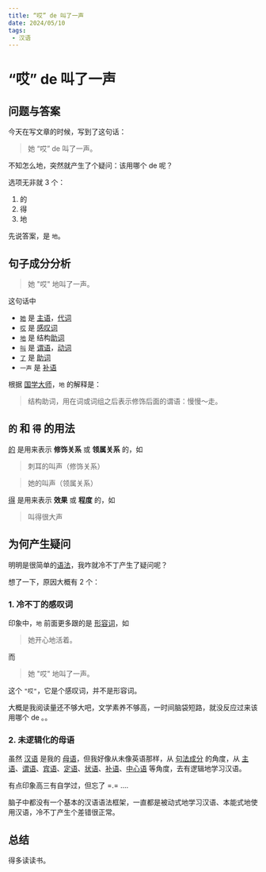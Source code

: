 ```yaml
---
title: “哎” de 叫了一声
date: 2024/05/10
tags: 
 - 汉语
---
```


# “哎” de 叫了一声

## 问题与答案

今天在写文章的时候，写到了这句话：

> 她 “哎” de 叫了一声。

不知怎么地，突然就产生了个疑问：该用哪个 de 呢？

选项无非就 3 个：

1. 的
2. 得
3. 地

先说答案，是 `地`。

## 句子成分分析

> 她 "哎" 地叫了一声。

这句话中

- [`她`](https://www.guoxuedashi.net/zidian/_5979.html) 是 [主语](https://zh.wikipedia.org/wiki/%E4%B8%BB%E8%AA%9E)，[代词](https://zh.wikipedia.org/wiki/%E4%BB%A3%E8%A9%9E)
- [`哎`](https://www.guoxuedashi.net/zidian/_54CE.html) 是 [感叹词](https://zh.wikipedia.org/wiki/%E6%84%9F%E5%8F%B9%E8%AF%8D)
- [`地`](https://www.guoxuedashi.net/zidian/_5730.html) 是 结构[助词](https://zh.wikipedia.org/wiki/%E5%8A%A9%E8%A9%9E)
- [`叫`](https://www.guoxuedashi.net/zidian/_53EB.html) 是 [谓语](https://zh.wikipedia.org/wiki/%E8%AC%82%E8%AA%9E)，[动词](https://zh.wikipedia.org/wiki/%E5%8A%A8%E8%AF%8D)
- [`了`](https://www.guoxuedashi.net/zidian/_4E86.html) 是 [助词](https://zh.wikipedia.org/wiki/%E5%8A%A9%E8%A9%9E)
- `一声` 是 [补语](https://zh.wikipedia.org/wiki/%E8%A1%A5%E8%AF%AD)

根据 [国学大师](https://www.guoxuedashi.net/zidian/_5730.html)，`地` 的解释是：

> 结构助词，用在词或词组之后表示修饰后面的谓语：慢慢～走。

## `的` 和 `得` 的用法

[的](https://www.guoxuedashi.net/zidian/_7684.html) 是用来表示 **修饰关系** 或 **领属关系** 的，如

> 刺耳的叫声（修饰关系）<br>

> 她的叫声（领属关系）

[得](https://www.guoxuedashi.net/zidian/_5F97.html) 是用来表示 **效果** 或 **程度** 的，如

> 叫得很大声

## 为何产生疑问

明明是很简单的[语法](https://zh.wikipedia.org/wiki/%E8%AF%AD%E6%B3%95)，我咋就冷不丁产生了疑问呢？

想了一下，原因大概有 2 个：

### 1. 冷不丁的感叹词

印象中，`地` 前面更多跟的是 [形容词](https://zh.wikipedia.org/wiki/%E5%BD%A2%E5%AE%B9%E8%AF%8D)，如

> 她开心地活着。

而

> 她 "哎" 地叫了一声。

这个 `"哎"`，它是个感叹词，并不是形容词。

大概是我阅读量还不够大吧，文学素养不够高，一时间脑袋短路，就没反应过来该用哪个 de 。。

### 2. 未逻辑化的母语

虽然 [汉语](https://zh.wikipedia.org/wiki/%E6%B1%89%E8%AF%AD) 是我的 [母语](https://zh.wikipedia.org/zh-hans/%E6%AF%8D%E8%AA%9E)，但我好像从未像英语那样，从 [句法成分](https://en.wikipedia.org/wiki/Constituent_(linguistics)) 的角度，从 [主语](https://zh.wikipedia.org/wiki/%E4%B8%BB%E8%AA%9E)、[谓语](https://zh.wikipedia.org/wiki/%E8%AC%82%E8%AA%9E)、[宾语](https://zh.wikipedia.org/wiki/%E8%B3%93%E8%AA%9E)、[定语](https://zh.wikipedia.org/wiki/%E5%AE%9A%E8%AA%9E)、[状语](https://zh.wikipedia.org/wiki/%E7%8B%80%E8%AA%9E)、[补语](https://zh.wikipedia.org/wiki/%E8%A1%A5%E8%AF%AD)、[中心语](https://zh.wikipedia.org/wiki/%E4%B8%AD%E5%BF%83%E8%AF%AD) 等角度，去有逻辑地学习汉语。

<span class="mask">有点印象高三有自学过，但忘了 =.= ....</span>

脑子中都没有一个基本的汉语语法框架，一直都是被动式地学习汉语、本能式地使用汉语，冷不丁产生个差错很正常。

## 总结

得多读读书。
